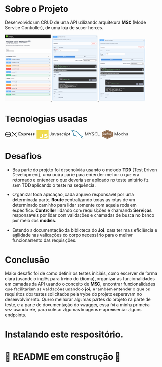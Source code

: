 # Sobre o Projeto

Desenvolvido um CRUD de uma API utilizando arquitetura **MSC** (Model Service Controller), de uma loja de super heroes.

<a href="./img/swagger_allroutes.png">
<img src="./img/swagger_allroutes.png" width="30%"></img>
</a>
<a href="./img/swagger_getProductId.png">
<img src="./img/swagger_getProductId.png" width="30%"></img>
</a>
<a href="./img/swagger_getProductName.png">
<img src="./img/swagger_getProductName.png" width="30%"></img>
</a>

# Tecnologias usadas

  <img align="center" alt="dvd-Js" height="30" width="40" src="https://raw.githubusercontent.com/devicons/devicon/master/icons/express/express-original.svg"> **Express**
  <img align="center" alt="dvd-Js" height="30" width="40" src="https://raw.githubusercontent.com/devicons/devicon/master/icons/javascript/javascript-plain.svg"> Javascript
  <img align="center" alt="dvd-Js" height="30" width="40" src="https://raw.githubusercontent.com/devicons/devicon/master/icons/mysql/mysql-original.svg"> MYSQL
  <img align="center" alt="dvd-Js" height="30" width="40" src="https://raw.githubusercontent.com/devicons/devicon/master/icons/mocha/mocha-plain.svg"> Mocha

# Desafios

- Boa parte do projeto foi desenolvida usando o metodo **TDD** (Test Driven Development), uma outra parte para entender melhor o que era retornado e entender o que deveria ser aplicado no teste unitário fiz sem TDD aplicando o teste na sequência.

- Organizar toda aplicação, cada arquivo responsável por uma determinada parte. **Route** centralizando todas as rotas de um determinado caminho para lidar somente com aquela roda em especifico. **Controller** lidando com requisições e chamando **Serviços** responsaveis por lidar com validações e chamadas de busca no banco por meio dos **models**.

- Entendo a documentação da biblioteca do **Joi**, para ter mais eficiência e agilidade nas validações do corpo necessário para o melhor funcionamento das requisições.

# Conclusão

Maior desafio foi de como definir os testes iniciais, como escrever de forma clara (usando o inglês para treino do idioma), organizar as funcionalidades em camadas da API usando o conceito de **MSC**, encontrar funcionalidades que facilitariam as validações usando o **joi**, e também entender o que os requisitos dos testes solicitados pela trybe do projeto esperavam no desenvolvimento.
Quero melhorar algumas partes do projeto na parte de teste, e a parte de documentação do swagger, essa foi a minha primeira vez usando ele, para coletar algumas imagens e aprensentar alguns endpoints.

# Instalando este respositório.

# 🚧 README em construção 🚧